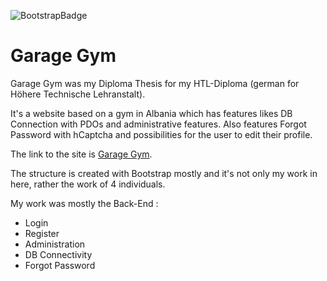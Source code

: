 ![BootstrapBadge](https://img.shields.io/badge/Bootstrap-563D7C?style=for-the-badge&logo=bootstrap&logoColor=white)

# Garage Gym

Garage Gym was my Diploma Thesis for my HTL-Diploma (german for Höhere Technische Lehranstalt). 

It's a website based on a gym in Albania which has features likes DB Connection with PDOs and administrative features. Also features Forgot Password with hCaptcha and possibilities for the user to edit their profile.

The link to the site is [Garage Gym](http://garagegym.htl-projekt.com).

The structure is created with Bootstrap mostly and it's not only my work in here, rather the work of 4 individuals. 

My work was mostly the Back-End :

* Login
* Register
* Administration
* DB Connectivity
* Forgot Password

